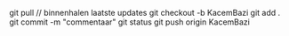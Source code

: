 git pull // binnenhalen laatste updates
git checkout -b KacemBazi
git add .
git commit -m "commentaar"
git status
git push origin KacemBazi

